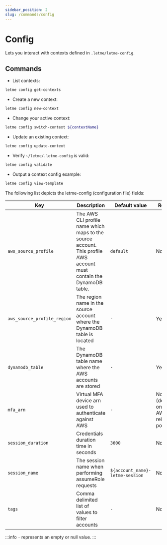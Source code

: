 ```yaml
---
sidebar_position: 2
slug: /commands/config
---
```


# Config

Lets you interact with contexts defined in `.letme/letme-config`.

## Commands

- List contexts:

```bash
letme config get-contexts
```

- Create a new context:

```bash
letme config new-context
```

- Change your active context:

```bash
letme config switch-context ${contextName}
```

- Update an existing context:

```bash
letme config update-context
```

- Verify `~/letme/.letme-config` is valid:

```bash
letme config validate
```

- Output a context config example:

```bash
letme config view-template
```

The following list depicts the letme-config (configuration file) fields:

| Key | Description | Default value | Required | Type |
| ------ | ------ | ------ | ------ | ------ |
| ``aws_source_profile`` | The AWS CLI profile name which maps to the source account. This profile AWS account must contain the DynamoDB table.  | ``default`` | No | ``string`` |
| ``aws_source_profile_region`` | The region name in the source account where the DynamoDB table is located  | ``-`` | Yes | ``string`` |
| ``dynamodb_table`` | The DynamoDB table name where the AWS accounts are stored  | ``-`` | Yes | ``string`` |
| ``mfa_arn`` | Virtual MFA device arn used to authenticate against AWS   | ``-`` | No (depending on your AWS trust relationship policy) | ``string`` |
| ``session_duration`` | Credentials duration time in seconds | `3600` | No | ``number`` |
| ``session_name`` | The session name when performing assumeRole requests  | `${account_name}-letme-session` | No | ``string`` |
| ``tags`` | Comma delimited list of values to filter accounts | `-` | No | `[]string` |


:::info
`-` represents an empty or null value.
:::